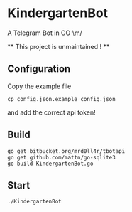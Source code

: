 # KindergartenBot

A Telegram Bot in GO \m/

** This project is unmaintained ! **

## Configuration

Copy the example file

    cp config.json.example config.json

and add the correct api token!

## Build

    go get bitbucket.org/mrd0ll4r/tbotapi
    go get github.com/mattn/go-sqlite3
    go build KindergartenBot.go

## Start

    ./KindergartenBot
